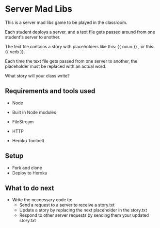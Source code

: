 # Server Mad Libs

This is a server mad libs game to be played in the classroom.

Each student deploys a server, and a text file gets passed around from one student's server to another.

The text file contains a story with placeholders like this: {{ noun }} , or this: {{ verb }}.

Each time the text file gets passed from one server to another, the placeholder must be replaced with an actual word.

What story will your class write?

## Requirements and tools used

- Node

- Built in Node modules
 - FileStream
 - HTTP

- Heroku Toolbelt

## Setup

- Fork and clone
- Deploy to Heroku

## What to do next

- Write the neccessary code to:
  - Send a request to a server to receive a story.txt
  - Update a story by replacing the next placeholder in the story.txt
  - Respond to other server requests by sending them your updated story.txt
